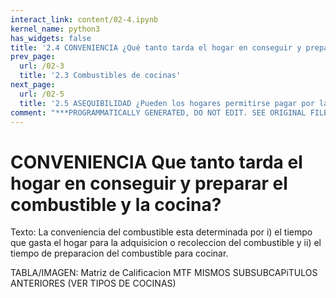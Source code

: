 ```yaml
---
interact_link: content/02-4.ipynb
kernel_name: python3
has_widgets: false
title: '2.4 CONVENIENCIA ¿Qué tanto tarda el hogar en conseguir y preparar el combustible y la cocina?'
prev_page:
  url: /02-3
  title: '2.3 Combustibles de cocinas'
next_page:
  url: /02-5
  title: '2.5 ASEQUIBILIDAD ¿Pueden los hogares permitirse pagar por la cocina y el combustible?'
comment: "***PROGRAMMATICALLY GENERATED, DO NOT EDIT. SEE ORIGINAL FILES IN /content***"
---
```


# CONVENIENCIA Que tanto tarda el hogar en conseguir y preparar el combustible y la cocina?

Texto: La conveniencia del combustible esta determinada por i) el tiempo que gasta el hogar para la adquisicion o recoleccion del combustible y ii) el tiempo de preparacion del combustible para cocinar.

TABLA/IMAGEN: Matriz de Calificacion MTF
MISMOS SUBSUBCAPiTULOS ANTERIORES (VER TIPOS DE COCINAS)
